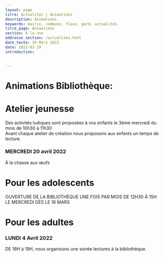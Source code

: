```yaml
---
layout: page
titre: Actualités | Animations
description: Animations
keywords: mairie, commune, flaux, gard, actualités
titre_page: Animations
section: À la une
addresse_section: /actualites.html
date_texte: 29 Mars 2022
date: 2022-03-29
introduction: 

  
---
```

# Animations Bibliothèque:


# Atelier jeunesse <br>
Des activités ludiques sont proposées à vos enfants le 3ème mercredi du mois de 10h30 à 11h30<br>
Avant chaque atelier de création nous proposons aux enfants un temps de lecture.<br>


### MERCREDI 20 avril 2022<br>
À la chasse aux œufs<br>

# Pour les adolescents<br>
OUVERTURE DE LA BIBLIOTHÈQUE UNE FOIS PAR MOIS DE 12H30 À 15H LE MERCREDI DÈS LE 16 MARS<br>

# Pour les adultes
### LUNDI 4 Avril 2022<br>
DE 18H à 19H, nous organisons une soirée lectures à la bibliothèque.<br>




